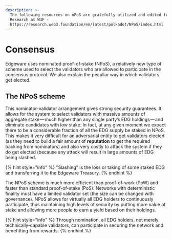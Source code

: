 ```yaml
---
description: >-
  The following resources on nPoS are gratefully utilized and edited from
  Research at W3F -
  https://research.web3.foundation/en/latest/polkadot/NPoS/index.html
---
```


# Consensus

Edgeware uses nominated proof-of-stake \(NPoS\), a relatively new type of scheme used to select the validators who are allowed to participate in the consensus protocol. We also explain the peculiar way in which validators get elected. 

## The NPoS scheme

This nominator-validator arrangement gives strong security guarantees. It allows for the system to select validators with massive amounts of aggregate stake — much higher than any single party’s EDG holdings — and eliminate candidates with low stake. In fact, at any given moment we expect there to be a considerable fraction of all the EDG supply be staked in NPoS. This makes it very difficult for an adversarial entity to get validators elected \(as they need to build a fair amount of **reputation** to get the required backing from nominators\) and also very costly to attack the system if they do get elected \(because any attack will result in large amounts of EDG being slashed.

{% hint style="info" %}
"Slashing" is the loss or taking of some staked EDG and transferring it to the Edgeware Treasury. 
{% endhint %}

The NPoS scheme is much more efficient than proof-of-work \(PoW\) and faster than standard proof-of-stake \(PoS\). Networks with deterministic finality must have a limited validator set \(the size can be changed with governance\). NPoS allows for virtually all EDG holders to continuously participate, thus maintaining high levels of security by putting more value at stake and allowing more people to earn a yield based on their holdings.

{% hint style="info" %}
Through nomination, all EDG holders, not merely technically-capable validators, can participate in securing the network and benefitting from rewards. 
{% endhint %}



